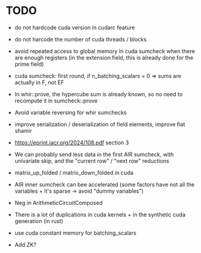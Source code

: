 # TODO

- do not hardcode cuda version in cudarc feature
- do not harcode the number of cuda threads / blocks
- avoid repeated access to global memory in cuda sumcheck when there are enough registers (in the extension field, this is already done for the prime field)
- cuda sumcheck: first round, if n_batching_scalars = 0 => sums are actually in F, not EF
- In whir::prove, the hypercube sum is already known, so no need to recompute it in sumcheck::prove
- Avoid variable reversing for whir sumchecks
- improve serialization / deserialization of field elements, improve fiat shamir
- https://eprint.iacr.org/2024/108.pdf section 3
- We can probably send less data in the first AIR sumcheck, with univariate skip, and the "current row" / "next row" reductions
- matrix_up_folded / matrix_down_folded in cuda
- AIR inner sumcheck can bee accelerated (some factors have not all the variables + it's sparse -> avoid "dummy variables")
- Neg in ArithmeticCircuitComposed
- There is a lot of duplications in cuda kernels + in the synthetic cuda generation (in rust)
- use cuda constant memory for batching_scalars

- Add ZK?